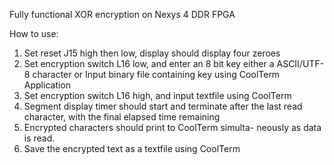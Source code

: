 Fully functional XOR encryption on Nexys 4 DDR FPGA

How to use:

1) Set reset J15 high then low, display should display four
zeroes
2) Set encryption switch L16 low, and enter an 8 bit key either a ASCII/UTF-8 character or Input binary file containing key using CoolTerm Application
3) Set encryption switch L16 high, and input textfile using
CoolTerm
4) Segment display timer should start and terminate after
the last read character, with the final elapsed time
remaining
5) Encrypted characters should print to CoolTerm simulta-
neously as data is read.
6) Save the encrypted text as a textfile using CoolTerm
